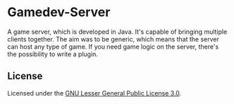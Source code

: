 # Gamedev-Server
A game server, which is developed in Java. It's capable of bringing multiple clients together. The aim was to be generic, which means that the server can host any type of game. If you need game logic on the server, there's the possibility to write a plugin.

## License
Licensed under the [GNU Lesser General Public License 3.0](http://www.gnu.org/licenses/lgpl-3.0.html).